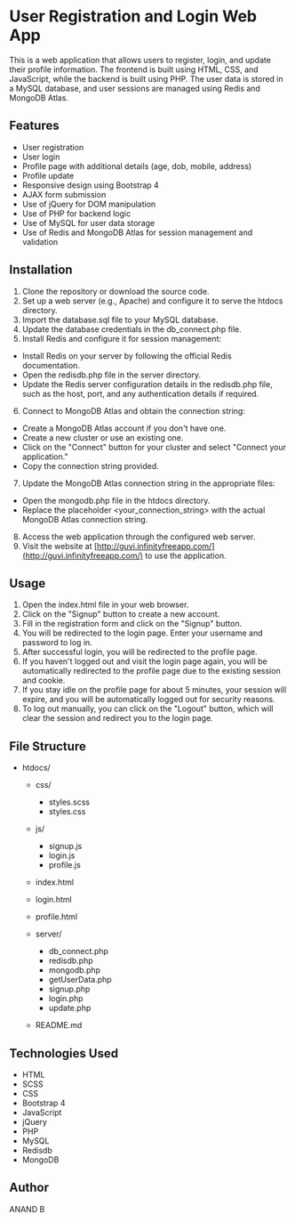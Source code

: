 # User Registration and Login Web App

This is a web application that allows users to register, login, and update their profile information. The frontend is built using HTML, CSS, and JavaScript, while the backend is built using PHP. The user data is stored in a MySQL database, and user sessions are managed using Redis and MongoDB Atlas.

## Features

- User registration
- User login
- Profile page with additional details (age, dob, mobile, address)
- Profile update
- Responsive design using Bootstrap 4
- AJAX form submission
- Use of jQuery for DOM manipulation
- Use of PHP for backend logic
- Use of MySQL for user data storage
- Use of Redis and MongoDB Atlas for session management and validation

## Installation

1. Clone the repository or download the source code.
2. Set up a web server (e.g., Apache) and configure it to serve the htdocs directory.
3. Import the database.sql file to your MySQL database.
4. Update the database credentials in the db_connect.php file.
5. Install Redis and configure it for session management:
 - Install Redis on your server by following the official Redis documentation.
 - Open the redisdb.php file in the server directory.
 - Update the Redis server configuration details in the redisdb.php file, such as the host, port, and any authentication details if required.
6. Connect to MongoDB Atlas and obtain the connection string:
 - Create a MongoDB Atlas account if you don't have one.
 - Create a new cluster or use an existing one.
 - Click on the "Connect" button for your cluster and select "Connect your application."
 - Copy the connection string provided.
7. Update the MongoDB Atlas connection string in the appropriate files:
 - Open the mongodb.php file in the htdocs directory.
 - Replace the placeholder <your_connection_string> with the actual MongoDB Atlas connection string.
8. Access the web application through the configured web server.
9. Visit the website at [http://guvi.infinityfreeapp.com/](http://guvi.infinityfreeapp.com/) to use the application.

## Usage

1. Open the index.html file in your web browser.
2. Click on the "Signup" button to create a new account.
3. Fill in the registration form and click on the "Signup" button.
4. You will be redirected to the login page. Enter your username and password to log in.
5. After successful login, you will be redirected to the profile page.
6. If you haven't logged out and visit the login page again, you will be automatically redirected to the profile page due to the existing session and cookie.
7. If you stay idle on the profile page for about 5 minutes, your session will expire, and you will be automatically logged out for security reasons.
8. To log out manually, you can click on the "Logout" button, which will clear the session and redirect you to the login page.

## File Structure

- htdocs/
  - css/
    - styles.scss
    - styles.css
  - js/  
    - signup.js
    - login.js
    - profile.js
  - index.html
  - login.html
  - profile.html
  - server/
    - db_connect.php
    - redisdb.php
    - mongodb.php
    - getUserData.php
    - signup.php
    - login.php
    - update.php
  
  - README.md



## Technologies Used
- HTML
- SCSS
- CSS
- Bootstrap 4
- JavaScript
- jQuery
- PHP
- MySQL
- Redisdb
- MongoDB

## Author
ANAND B


